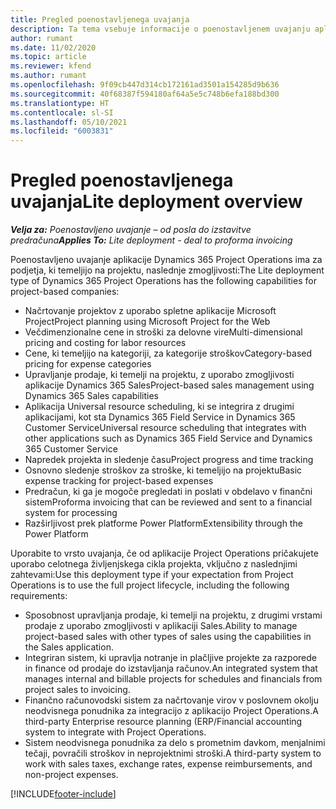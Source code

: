 ```yaml
---
title: Pregled poenostavljenega uvajanja
description: Ta tema vsebuje informacije o poenostavljenem uvajanju aplikacije Dynamics 365 Project Operations.
author: rumant
ms.date: 11/02/2020
ms.topic: article
ms.reviewer: kfend
ms.author: rumant
ms.openlocfilehash: 9f09cb447d314cb172161ad3501a154285d9b636
ms.sourcegitcommit: 40f68387f594180af64a5e5c748b6efa188bd300
ms.translationtype: HT
ms.contentlocale: sl-SI
ms.lasthandoff: 05/10/2021
ms.locfileid: "6003831"
---
```

# <a name="lite-deployment-overview"></a><span data-ttu-id="5db29-103">Pregled poenostavljenega uvajanja</span><span class="sxs-lookup"><span data-stu-id="5db29-103">Lite deployment overview</span></span>

<span data-ttu-id="5db29-104">_**Velja za:** Poenostavljeno uvajanje – od posla do izstavitve predračuna_</span><span class="sxs-lookup"><span data-stu-id="5db29-104">_**Applies To:** Lite deployment - deal to proforma invoicing_</span></span>

<span data-ttu-id="5db29-105">Poenostavljeno uvajanje aplikacije Dynamics 365 Project Operations ima za podjetja, ki temeljijo na projektu, naslednje zmogljivosti:</span><span class="sxs-lookup"><span data-stu-id="5db29-105">The Lite deployment type of Dynamics 365 Project Operations has the following capabilities for project-based companies:</span></span>

- <span data-ttu-id="5db29-106">Načrtovanje projektov z uporabo spletne aplikacije Microsoft Project</span><span class="sxs-lookup"><span data-stu-id="5db29-106">Project planning using Microsoft Project for the Web</span></span>
- <span data-ttu-id="5db29-107">Večdimenzionalne cene in stroški za delovne vire</span><span class="sxs-lookup"><span data-stu-id="5db29-107">Multi-dimensional pricing and costing for labor resources</span></span>
- <span data-ttu-id="5db29-108">Cene, ki temeljijo na kategoriji, za kategorije stroškov</span><span class="sxs-lookup"><span data-stu-id="5db29-108">Category-based pricing for expense categories</span></span>
- <span data-ttu-id="5db29-109">Upravljanje prodaje, ki temelji na projektu, z uporabo zmogljivosti aplikacije Dynamics 365 Sales</span><span class="sxs-lookup"><span data-stu-id="5db29-109">Project-based sales management using Dynamics 365 Sales capabilities</span></span>
- <span data-ttu-id="5db29-110">Aplikacija Universal resource scheduling, ki se integrira z drugimi aplikacijami, kot sta Dynamics 365 Field Service in Dynamics 365 Customer Service</span><span class="sxs-lookup"><span data-stu-id="5db29-110">Universal resource scheduling that integrates with other applications such as Dynamics 365 Field Service and Dynamics 365 Customer Service</span></span>
- <span data-ttu-id="5db29-111">Napredek projekta in sledenje času</span><span class="sxs-lookup"><span data-stu-id="5db29-111">Project progress and time tracking</span></span>
- <span data-ttu-id="5db29-112">Osnovno sledenje stroškov za stroške, ki temeljijo na projektu</span><span class="sxs-lookup"><span data-stu-id="5db29-112">Basic expense tracking for project-based expenses</span></span>
- <span data-ttu-id="5db29-113">Predračun, ki ga je mogoče pregledati in poslati v obdelavo v finančni sistem</span><span class="sxs-lookup"><span data-stu-id="5db29-113">Proforma invoicing that can be reviewed and sent to a financial system for processing</span></span>
- <span data-ttu-id="5db29-114">Razširljivost prek platforme Power Platform</span><span class="sxs-lookup"><span data-stu-id="5db29-114">Extensibility through the Power Platform</span></span>

<span data-ttu-id="5db29-115">Uporabite to vrsto uvajanja, če od aplikacije Project Operations pričakujete uporabo celotnega življenjskega cikla projekta, vključno z naslednjimi zahtevami:</span><span class="sxs-lookup"><span data-stu-id="5db29-115">Use this deployment type if your expectation from Project Operations is to use the full project lifecycle, including the following requirements:</span></span>

- <span data-ttu-id="5db29-116">Sposobnost upravljanja prodaje, ki temelji na projektu, z drugimi vrstami prodaje z uporabo zmogljivosti v aplikaciji Sales.</span><span class="sxs-lookup"><span data-stu-id="5db29-116">Ability to manage project-based sales with other types of sales using the capabilities in the Sales application.</span></span>
- <span data-ttu-id="5db29-117">Integriran sistem, ki upravlja notranje in plačljive projekte za razporede in finance od prodaje do izstavljanja računov.</span><span class="sxs-lookup"><span data-stu-id="5db29-117">An integrated system that manages internal and billable projects for schedules and financials from project sales to invoicing.</span></span>
- <span data-ttu-id="5db29-118">Finančno računovodski sistem za načrtovanje virov v poslovnem okolju neodvisnega ponudnika za integracijo z aplikacijo Project Operations.</span><span class="sxs-lookup"><span data-stu-id="5db29-118">A third-party Enterprise resource planning (ERP/Financial accounting system to integrate with Project Operations.</span></span>
- <span data-ttu-id="5db29-119">Sistem neodvisnega ponudnika za delo s prometnim davkom, menjalnimi tečaji, povračili stroškov in neprojektnimi stroški.</span><span class="sxs-lookup"><span data-stu-id="5db29-119">A third-party system to work with sales taxes, exchange rates, expense reimbursements, and non-project expenses.</span></span>


[!INCLUDE[footer-include](../includes/footer-banner.md)]